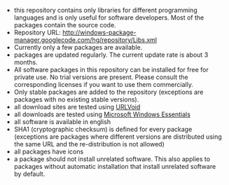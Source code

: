   * this repository contains only libraries for different programming languages and is only useful for software developers. Most of the packages contain the source code.
  * Repository URL: http://windows-package-manager.googlecode.com/hg/repository/Libs.xml
  * Currently only a few packages are available.
  * packages are updated regularly. The current update rate is about 3 months.
  * All software packages in this repository can be installed for free for private use. No trial versions are present. Please consult the corresponding licenses if you want to use them commercially.
  * Only stable packages are added to the repository (exceptions are packages with no existing stable versions).
  * all download sites are tested using [URLVoid](http://www.urlvoid.com)
  * all downloads are tested using [Microsoft Windows Essentials](http://www.microsoft.com/security_essentials/)
  * all software is available in english
  * SHA1 (cryptographic checksum) is defined for every package (exceptions are packages where different versions are distributed using the same URL and the re-distribution is not allowed)
  * all packages have icons
  * a package should not install unrelated software. This also applies to packages without automatic installation that install unrelated software by default.